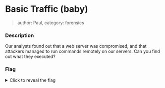 # Basic Traffic (baby)
> author: Paul, category: forensics
### Description
Our analysts found out that a web server was compromised, and that attackers managed to run commands remotely on our servers. Can you find out what they executed?
### Flag
<details>
  <summary>Click to reveal the flag</summary>
HCamp{W3b_Sh3ll_Tr4ffic_Un3ncrypt3d_Huhh}
</details>
